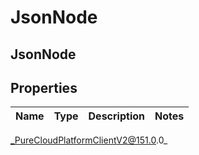 # JsonNode

## JsonNode

## Properties

|Name | Type | Description | Notes|
|------------ | ------------- | ------------- | -------------|



_PureCloudPlatformClientV2@151.0.0_
